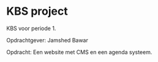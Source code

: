 # KBS project
KBS voor periode 1.

Opdrachtgever: Jamshed Bawar

Opdracht: Een website met CMS en een agenda systeem.
